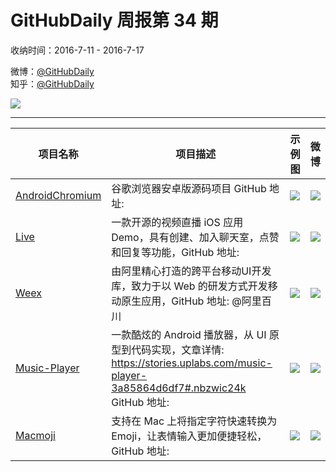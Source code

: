 # GitHubDaily 周报第 34 期

收纳时间：2016-7-11 - 2016-7-17

微博：[@GitHubDaily](https://weibo.com/GitHubDaily)    
知乎：[@GitHubDaily](https://www.zhihu.com/people/githubdaily)

![](https://raw.githubusercontent.com/GitHubDaily/GitHubDaily/master/assets/weixin.png)

---

项目名称 | 项目描述 | 示例图 | 微博
--- | --- | --- | ---
[AndroidChromium](status.github_url) | 谷歌浏览器安卓版源码项目 GitHub 地址: | ![](http://ww2.sinaimg.cn/large/006fiYtfjw1f5x603qlwxj307s0duaac.jpg) | [![](https://raw.githubusercontent.com/GitHubDaily/GitHubDaily/master/assets/sina_logo.png)](https://weibo.com/5722964389/DFfNd3EVl)
[Live](status.github_url) | 一款开源的视频直播 iOS 应用 Demo，具有创建、加入聊天室，点赞和回复等功能，GitHub 地址: | ![](http://ww1.sinaimg.cn/large/006fiYtfgw1f5w5mtkpnaj30af0ijacp.jpg) | [![](https://raw.githubusercontent.com/GitHubDaily/GitHubDaily/master/assets/sina_logo.png)](https://weibo.com/5722964389/DF7ysWSb)
[Weex](status.github_url) | 由阿里精心打造的跨平台移动UI开发库，致力于以 Web 的研发方式开发移动原生应用，GitHub 地址: @阿里百川 | ![](http://ww2.sinaimg.cn/large/006fiYtfjw1f5thuo8jr3j31kw0u748s.jpg) | [![](https://raw.githubusercontent.com/GitHubDaily/GitHubDaily/master/assets/sina_logo.png)](https://weibo.com/5722964389/DENAnbM0e)
[Music-Player](status.github_url) | 一款酷炫的 Android 播放器，从 UI 原型到代码实现，文章详情: https://stories.uplabs.com/music-player-3a85864d6df7#.nbzwic24k GitHub 地址: | ![](http://ww3.sinaimg.cn/large/006fiYtfjw1f5qf6egidxg307s0cshdt.gif) | [![](https://raw.githubusercontent.com/GitHubDaily/GitHubDaily/master/assets/sina_logo.png)](https://weibo.com/5722964389/DEuGxovDX)
[Macmoji](status.github_url) | 支持在 Mac 上将指定字符快速转换为 Emoji，让表情输入更加便捷轻松，GitHub 地址: | ![](http://ww4.sinaimg.cn/large/006fiYtfjw1f5pyqufnrng30ky0guaj9.gif) | [![](https://raw.githubusercontent.com/GitHubDaily/GitHubDaily/master/assets/sina_logo.png)](https://weibo.com/5722964389/DElmWr4hh)
